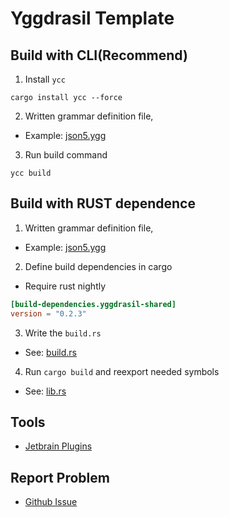 Yggdrasil Template
==================

## Build with CLI(Recommend)

1. Install `ycc`

```shell
cargo install ycc --force
```

2. Written grammar definition file,
- Example: [json5.ygg](projects/build_by_dep/grammars/json5.ygg)

3. Run build command

```
ycc build
```


## Build with RUST dependence 

1. Written grammar definition file, 
  - Example: [json5.ygg](projects/build_by_dep/grammars/json5.ygg)

2. Define build dependencies in cargo

- Require rust nightly

```toml
[build-dependencies.yggdrasil-shared]
version = "0.2.3"
```

3. Write the `build.rs`

- See: [build.rs](projects/build_by_dep/build.rs)

4. Run `cargo build` and reexport needed symbols

- See: [lib.rs](projects/build_by_dep/src/lib.rs)

## Tools

- [Jetbrain Plugins](https://plugins.jetbrains.com/plugin/20594-yggdrasil-support)

## Report Problem

- [Github Issue](https://github.com/ygg-lang/yggdrasil-rs/issues/new)